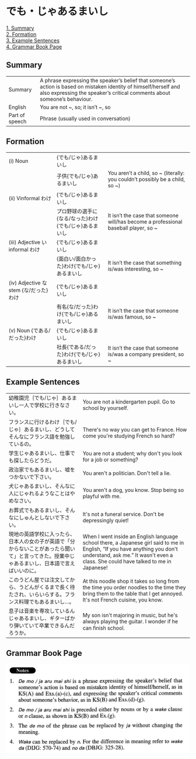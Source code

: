 # でも・じゃあるまいし

[1. Summary](#summary)<br>
[2. Formation](#formation)<br>
[3. Example Sentences](#example-sentences)<br>
[4. Grammar Book Page](#grammar-book-page)<br>


## Summary

<table><tr>   <td>Summary</td>   <td>A phrase expressing the speaker’s belief that someone’s action is based on mistaken identity of himself/herself and also expressing the speaker’s critical comments about someone’s behaviour.</td></tr><tr>   <td>English</td>   <td>You are not ~, so; it isn’t ~, so</td></tr><tr>   <td>Part of speech</td>   <td>Phrase (usually used in conversation)</td></tr></table>

## Formation

<table class="table"><tbody><tr class="tr head"><td class="td"><span class="numbers">(i)</span> <span class="bold">Noun</span></td><td class="td"><span>{</span><span class="concept">でも</span><span>/</span><span class="concept">じゃ</span><span>}</span><span class="concept">あるまいし</span></td><td class="td"></td></tr><tr class="tr"><td class="td"></td><td class="td"><span>子供{</span><span class="concept">でも</span><span>/</span><span class="concept">じゃ</span><span>}</span><span class="concept">あるまいし</span></td><td class="td"><span>You aren’t a child, so ~ (literally: you couldn’t possibly be a child, so ~)</span> </td></tr><tr class="tr head"><td class="td"><span class="numbers">(ii)</span> <span class="bold">Vinformal わけ</span></td><td class="td"><span>{</span><span class="concept">でも</span><span>/</span><span class="concept">じゃ</span><span>}</span><span class="concept">あるまいし</span></td><td class="td"></td></tr><tr class="tr"><td class="td"></td><td class="td"><span>プロ野球の選手に{なる/なった}わけ{</span><span class="concept">でも</span><span>/</span><span class="concept">じゃ</span><span>}</span><span class="concept">あるまいし</span></td><td class="td"><span>It isn’t the case that someone will/has become a professional baseball player, so ~</span></td></tr><tr class="tr head"><td class="td"><span class="numbers">(iii)</span> <span class="bold">Adjective い informal わけ</span></td><td class="td"><span>{</span><span class="concept">でも</span><span>/</span><span class="concept">じゃ</span><span>}</span><span class="concept">あるまいし</span></td><td class="td"></td></tr><tr class="tr"><td class="td"></td><td class="td"><span>{面白い/面白かった}わけ{</span><span class="concept">でも</span><span>/</span><span class="concept">じゃ</span><span>}</span><span class="concept">あるまいし</span></td><td class="td"><span>It isn’t the case that something is/was interesting, so ~</span></td></tr><tr class="tr head"><td class="td"><span class="numbers">(iv)</span> <span class="bold">Adjective な stem {な/だった}わけ</span></td><td class="td"><span>{</span><span class="concept">でも</span><span>/</span><span class="concept">じゃ</span><span>}</span><span class="concept">あるまいし</span></td><td class="td"></td></tr><tr class="tr"><td class="td"></td><td class="td"><span>有名{な/だった}わけ{</span><span class="concept">でも</span><span>/</span><span class="concept">じゃ</span><span>}</span><span class="concept">あるまいし</span></td><td class="td"><span>It isn’t the case that someone is/was famous, so ~</span></td></tr><tr class="tr head"><td class="td"><span class="numbers">(v)</span> <span class="bold">Noun {である/だった}わけ</span></td><td class="td"><span>{</span><span class="concept">でも</span><span>/</span><span class="concept">じゃ</span><span>}</span><span class="concept">あるまいし</span></td><td class="td"></td></tr><tr class="tr"><td class="td"></td><td class="td"><span>社長{である/だった}わけ{</span><span class="concept">でも</span><span>/</span><span class="concept">じゃ</span><span>}</span><span class="concept">あるまいし</span></td><td class="td"><span>It isn’t the case that someone is/was a company president, so ~</span></td></tr></tbody></table>

## Example Sentences

<table><tr>   <td>幼稚園児｛でも/じゃ｝あるまいし一人で学校に行きなさい。</td>   <td>You are not a kindergarten pupil. Go to school by yourself.</td></tr><tr>   <td>フランスに行けるわけ｛でも/じゃ｝あるまいし、どうしてそんなにフランス語を勉強しているの。</td>   <td>There's no way you can get to France. How come you're studying French so hard?</td></tr><tr>   <td>学生じゃあるまいし、仕事でも探したらどうだ。</td>   <td>You are not a student; why don't you look for a job or something?</td></tr><tr>   <td>政治家でもあるまいし、嘘をつかないで下さい。</td>   <td>You aren't a politician. Don't tell a lie.</td></tr><tr>   <td>犬じゃあるまいし、そんなに人にじゃれるようなことはやめなさい。</td>   <td>You aren't a dog, you know. Stop being so playful with me.</td></tr><tr>   <td>お葬式でもあるまいし、そんなにしゅんとしないで下さい。</td>   <td>It's not a funeral service. Don't be depressingly quiet!</td></tr><tr>   <td>現地の英語学校に入ったら、日本人の女の子が英語で「分からないことがあったら聞いて」と言ってきた。授業中じゃあるまいし、日本語で言えばいいのに。</td>   <td>When I went inside an English language school there, a Japanese girl said to me in English, &ldquo;If you have anything you don't understand, ask me.&rdquo; It wasn't even a class. She could have talked to me in Japanese!</td></tr><tr>   <td>このうどん屋では注文してから、うどんがくるまで長く待たされ、いらいらする。フランス料理でもあるまいし…。</td>   <td>At this noodle shop it takes so long from the time you order noodles to the time they bring them to the table that I get annoyed. It's not French cuisine, you know.</td></tr><tr>   <td>息子は音楽を専攻しているんじゃあるまいし、ギターばかり弾いていて卒業できるんだろうか。</td>   <td>My son isn't majoring in music, but he's always playing the guitar. I wonder if he can ﬁnish school.</td></tr></table>

## Grammar Book Page

![](../img/Advancedでも／じゃあるまいし.png)

